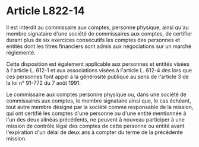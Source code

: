 # Article L822-14

Il est interdit au commissaire aux comptes, personne physique, ainsi qu'au membre signataire d'une société de commissaires aux comptes, de certifier durant plus de six exercices consécutifs les comptes des personnes et entités      dont les titres financiers sont admis aux négociations sur un marché réglementé.

Cette disposition est également applicable aux personnes et entités visées à l'article L. 612-1 et aux associations visées à l'article L. 612-4 dès lors que ces personnes font appel à la générosité publique au sens de l'article 3 de la loi n° 91-772 du 7 août 1991.

Le commissaire aux comptes personne physique ou, dans une société de commissaires aux comptes, le membre signataire ainsi que, le cas échéant, tout autre membre désigné par la société comme responsable de la mission, qui ont certifié les comptes d'une personne ou d'une entité mentionnée à l'un des deux alinéas précédents, ne peuvent à nouveau participer à une mission de contrôle légal des comptes de cette personne ou entité avant l'expiration d'un délai de deux ans à compter du terme de la précédente mission.
